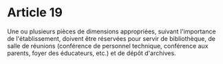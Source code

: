 # Article 19

Une ou plusieurs pièces de dimensions appropriées, suivant l'importance de l'établissement, doivent être réservées pour servir de bibliothèque, de salle de réunions (conférence de personnel technique, conférence aux parents, foyer des éducateurs, etc.) et de dépôt d'archives.
